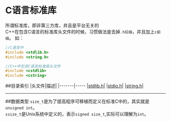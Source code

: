 C语言标准库
============
所谓标准库，即非第三方库，并且是平台无关的  
C++在包含C语言的标准库头文件的时候，习惯做法是去掉`.h后缀`，并且加上`c前缀`。
如：
```cpp
//C语言中
#include <stdlib.h>
#include <string.h>

//C++中包含C语言标准库头文件
#include <cstdlib>
#include <cstring>
```
##目录索引
|头文件|描述|
|-------|-----
|[stdlib.h](stdlib.md)|
|[stdio.h](stdio.md)|
|[string.h](string.md)|

-------
##数据类型
`size_t`是为了提高程序可移植而定义在标准C中的，其实就是`unsigned int`。  
`ssize_t`是Unix系统中定义的，表示`signed size_t`,实际可以理解为`int`。
